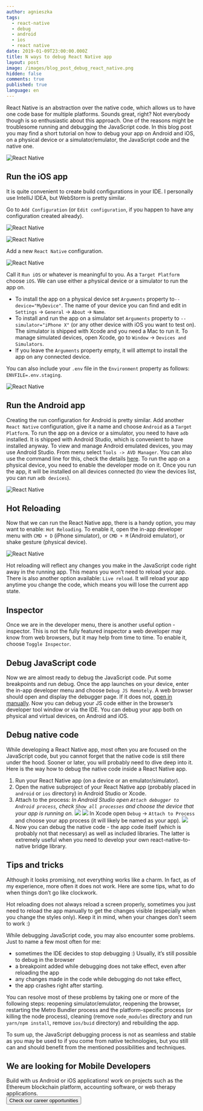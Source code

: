```yaml
---
author: agnieszka
tags:
  - react-native
  - debug
  - android
  - ios
  - react native
date: 2019-01-09T23:00:00.000Z
title: N ways to debug React Native app
layout: post
image: /images/blog_post_debug_react_native.png
hidden: false
comments: true
published: true
language: en
---
```

React Native is an abstraction over the native code, which allows us to have one code base for multiple platforms. Sounds great, right? Not everybody though is so enthusiastic about this approach. One of the reasons might be troublesome running and debugging the JavaScript code. In this blog post you may find a short tutorial on how to debug your app on Android and iOS, on a physical device or a simulator/emulator, the JavaScript code and the native one.

![React Native](/images/n-ways-to-debug-rn/image1.jpeg)

## **Run the iOS app**

It is quite convenient to create build configurations in your IDE. I personally use IntelliJ IDEA, but WebStorm is pretty similar.

Go to `Add Configuration` (or `Edit configuration`, if you happen to have any configuration created already).

![React Native](/images/n-ways-to-debug-rn/1-add-config.png)

![React Native](/images/n-ways-to-debug-rn/2-edit-config.png)

Add a new `React Native` configuration. 

![React Native](/images/n-ways-to-debug-rn/3-config-rn.png)

Call it `Run iOS` or whatever is meaningful to you. As a `Target Platform` choose `iOS`. We can use either a physical device or a simulator to run the app on. 

* To install the app on a physical device set `Arguments` property to`--device="MyDevice"`. The name of your device you can find and edit in `Settings` -> `General` -> `About` -> `Name`. 
* To install and run the app on a simulator set `Arguments` property to  `--simulator="iPhone X"` (or any other device with iOS you want to test on). The simulator is shipped with Xcode and you need a Mac to run it. To manage simulated devices, open Xcode, go to `Window` -> `Devices and Simulators`. 
* If you leave the `Arguments` property empty, it will attempt to install the app on any connected device.

You can also include your `.env` file in the `Environment` property as follows: `ENVFILE=.env.staging`.

![React Native](/images/n-ways-to-debug-rn/4-ios-config.png)

## **Run the Android app**

Creating the run configuration for Android is pretty similar. Add another `React Native` configuration, give it a name and choose `Android` as a `Target Platform`. To run the app on a device or a simulator, you need to have `adb` installed. It is shipped with Android Studio, which is convenient to have installed anyway. To view and manage Android emulated devices, you may use Android Studio. From menu select `Tools -> AVD Manager`. You can also use the command line for this, check the details [here](https://developer.android.com/studio/run/emulator-commandline). To run the app on a physical device, you need to enable the developer mode on it. Once you run the app, it will be installed on all devices connected (to view the devices list, you can run `adb devices`).

![React Native](/images/n-ways-to-debug-rn/5-android-config.png)

## **Hot Reloading**

Now that we can run the React Native app, there is a handy option, you may want to enable: `Hot Reloading`. To enable it, open the in-app developer menu with `CMD + D` (iPhone simulator), or `CMD + M` (Android emulator), or shake gesture (physical device). 

![React Native](/images/n-ways-to-debug-rn/6-in-app.png)

Hot reloading will reflect any changes you make in the JavaScript code right away in the running app. This means you won’t need to reload your app. There is also another option available: `Live reload`. It will reload your app anytime you change the code, which means you will lose the current app state.

## **Inspector**

Once we are in the developer menu, there is another useful option - inspector. This is not the fully featured inspector a web developer may know from web browsers, but it may help from time to time. To enable it, choose `Toggle Inspector`.

## **Debug JavaScript code**

Now we are almost ready to debug the JavaScript code. Put some breakpoints and run debug. Once the app launches on your device, enter the in-app developer menu and choose `Debug JS Remotely`. A web browser should open and display the debugger page. If it does not, [open in manually](http://localhost:8081/debugger-ui/). Now you can debug your JS code either in the browser’s developer tool window or via the IDE. You can debug your app both on physical and virtual devices, on Android and iOS.

## **Debug native code**

While developing a React Native app, most often you are focused on the JavaScript code, but you cannot forget that the native code is still there under the hood. Sooner or later, you will probably need to dive deep into it. Here is the way how to debug the native code inside a React Native app.

1. Run your React Native app (on a device or an emulator/simulator).
2. Open the native subproject of your React Native app (probably placed in `android` or `ios` directory) in Android Studio or Xcode.
3. Attach to the process:
        *In Android Studio open `Attach debugger to Android process`, check `Show all processes` and choose the device that your app is running on.
   ![](/images/n-ways-to-debug-rn/7-attatch-android-1.png)
   ![](/images/n-ways-to-debug-rn/8-attatch-android-2.png)*
        In Xcode open `Debug` -> `Attach to Process` and choose your app process (it will likely be named as your app).
   ![](/images/n-ways-to-debug-rn/9-attatch-ios.png)
4. Now you can debug the native code - the app code itself (which is probably not that necessary) as well as included libraries. The latter is extremely useful when you need to develop your own react-native-to-native bridge library.

## **Tips and tricks**

Although it looks promising, not everything works like a charm. In fact, as of my experience, more often it does not work. Here are some tips, what to do when things don’t go like clockwork.

Hot reloading does not always reload a screen properly, sometimes you just need to reload the app manually to get the changes visible (especially when you change the styles only). Keep it in mind, when your changes don’t seem to work :) 

While debugging JavaScript code, you may also encounter some problems. Just to name a few most often for me: 

* sometimes the IDE decides to stop debugging :) Usually, it’s still possible to debug in the browser
* a breakpoint added while debugging does not take effect, even after reloading the app
* any changes made in the code while debugging do not take effect,
* the app crashes right after starting.

You can resolve most of these problems by taking one or more of the following steps: reopening simulator/emulator, reopening the browser, restarting the Metro Bundler process and the platform-specific process (or killing the node process), cleaning (remove `node_modules` directory and run `yarn/npm install`, remove `ios/buid` directory) and rebuilding the app.

To sum up, the JavaScript debugging process is not as seamless and stable as you may be used to if you come from native technologies, but you still can and should benefit from the mentioned possibilities and techniques.

<div class='block-button'><h2>We are looking for Mobile Developers</h2><div>Build with us Android or iOS applications! work on projects such as the Ethereum blockchain platform, accounting software, or web therapy applications.</div><a href="/career"><button>Check our career opportunities</button></a></div>
